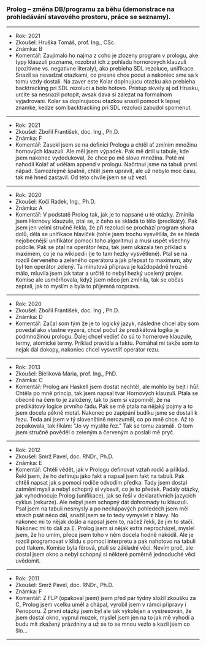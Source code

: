 ### Prolog – změna DB/programu za běhu (demonstrace na prohledávání stavového prostoru, práce se seznamy).

----------------------------------------

- Rok: 2021
- Zkoušel: Hruška Tomáš, prof. Ing., CSc.
- Známka: B
- Komentář: Zaujimalo ho najma z coho je zlozeny program v prologu, ake typy klauzuli pozname, rozobrat ich z pohladu hornorovych klauzuli (pozitivne vs. negativne literaly), ako prebieha SDL rezoluce, unifikace. Snazil sa navadzat otazkami, co presne chce pocut a nakoniec sme sa k tomu vzdy dostali. Na zaver este Kolar doplnujucu otazku ako prebieha backtracking pri SDL rezoluci a bolo hotovo. Pristup skvely aj od Hrusku, urcite sa nesnazil potopit, avsak dava si zalezat na formalnom vyjadrovani. Kolar sa doplnujucou otazkou snazil pomoct k lepsej znamke, kedze som backtracking pri SDL rezoluci zabudol spomenut.

----------------------------------------

- Rok: 2021
- Zkoušel: Zbořil František, doc. Ing., Ph.D.
- Známka: F
- Komentář: Zasekl jsem se na definici Prologu a chtěl ať zmíním množinu hornových klauzulí. Ale měl jsem výpadek. Pak mě drtil u tabule, kde jsem nakonec vydedukoval, že chce po mě slovo množina. Poté mi nahodil Kolář ať udělám append v prologu. Načrtnul jsme na tabuli první nápad. Samozřejmě špatně, chtěl jsem upravit, ale už nebylo moc času, tak mě hned zastavil. Od této chvíle jsem se už vezl.

----------------------------------------

- Rok: 2020
- Zkoušel: Kočí Radek, Ing., Ph.D.
- Známka: A
- Komentář: V podstatě Prolog tak, jak je to napsané u té otázky. Zmínila jsem Hornovy klauzule, ptal se, z čeho se skládá to tělo (predikáty). Pak jsem jen velmi stručně řekla, že při rezoluci se prochází program shora dolů, dělá se unifikace hlaviček (tohle jsem trochu vysvětlila, že se hledá nejobecnější unifikátor pomocí toho algoritmu) a musí uspět všechny podcíle. Pak se ptal na operátor řezu, tak jsem ukázala ten příklad s maximem, co je na wikipedii (je to tam hezky vysvětlené). Ptal se na rozdíl červeného a zeleného operátoru a jak přepsat to maximum, aby byl ten operátor zelený. Ta minutová příprava je každopádně hrozně málo, mluvila jsem jak tatar a určitě to nebyl hezký ucelený projev. Komise ale usměrňovala, když jsem něco jen zmínila, tak se občas zeptali, jak to myslím a byla to příjemná rozprava.

----------------------------------------

- Rok: 2020
- Zkoušel: Zbořil František, doc. Ing., Ph.D.
- Známka: D
- Komentář: Začal som tým že je to logický jazyk, následne chcel aby som povedal ako vlastne vyzerá, chcel počuť že predikátová logika je podmnožinou prologu. Ďalej chcel vedieť čo sú to hornerove klauzule, termy, atomické termy. Príklad pravidla a faktu. Pomáhal mi takže som to nejak dal dokopy, nakoniec chcel vysvetliť operátor rezu.

----------------------------------------

- Rok: 2013
- Zkoušel: Bieliková Mária, prof. Ing., PhD.
- Známka: C
- Komentář: Prolog ani Haskell jsem dostat nechtěl, ale mohlo by bejt i hůř. Chtěla po mně princip, tak jsem napsal tvar Hornových klauzulí. Ptala se obecně na čem to je založený, tak to jsem si vzpomněl, že na predikátový logice prvního řádu. Pak se mě ptala na nějaký pojmy a to jsem docela pěkně motal. Nakonec po zapípání budíku jsme se dostali k řezu. Teda ani jsem v tý slovenštině nerozuměl, co po mně chce. Až to zopakovala, tak říkám: "Jo vy myslíte řez." Tak se tomu zasmáli. O tom jsem stručně pověděl o zeleným a červeným a poslali mě pryč.

----------------------------------------

- Rok: 2012
- Zkoušel: Smrž Pavel, doc. RNDr., Ph.D.
- Známka: E
- Komentář: Chtěli vědět, jak v Prologu definovat vztah rodič a příklad. Řekl jsem, že ho definuju jako fakt a napsal jsem fakt na tabuli. Pak chtěli napsat jak s pomocí rodiče odvodím předka. Tady jsem dostal zatmění mysli a nebyl schopný si vybavit, co je to předek. Padaly otázky, jak vyhodnocuje Prolog (unifikace), jak se řeší v deklarativních jazycích cyklus (rekurze). Ale nebyl jsem schopný dát dohromady tu klauzuli. Psal jsem na tabuli nesmysly a po nechápavých pohledech jsem měl strach psát něco dál, snažil jsem se to tedy vymyslet z hlavy. No nakonec mi to nějak došlo a napsal jsem to, načež řekli, že jim to stačí. Nakonec mi to dali za E. Prolog jsem si nějak extra neprocházel, myslel jsem, že ho umím, přece jsem toho v něm docela hodně nakódil. Ale je rozdíl programovat v klidu s pomocí interpretu a pak nahotovo na tabuli pod tlakem. Komise byla férová, ptali se základní věci. Nevím proč, ale dostal jsem okno a nebyl schopný si některé poměrně jednoduché věci uvědomit.

----------------------------------------

- Rok: 2011
- Zkoušel: Smrž Pavel, doc. RNDr., Ph.D.
- Známka: F
- Komentář: Z FLP (opakoval jsem) jsem před pár týdny složil zkoušku za C, Prolog jsem vcelku uměl a chápal, vyrobil jsem v rámci přípravy i Penoporu. Z první otázky jsem byl ale tak vykolejen a vystresován, že jsem dostal okno, vypnul mozek, myslel jsem jen na to jak mě vyhodí a budu mít zkažený prázdniny a už se to se mnou vezlo a kazil jsem co šlo...

----------------------------------------
